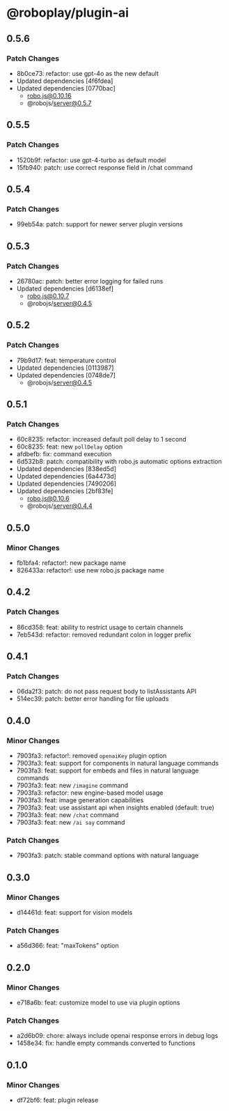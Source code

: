 # @roboplay/plugin-ai

## 0.5.6

### Patch Changes

- 8b0ce73: refactor: use gpt-4o as the new default
- Updated dependencies [4f6fdea]
- Updated dependencies [0770bac]
  - robo.js@0.10.16
  - @robojs/server@0.5.7

## 0.5.5

### Patch Changes

- 1520b9f: refactor: use gpt-4-turbo as default model
- 15fb940: patch: use correct response field in /chat command

## 0.5.4

### Patch Changes

- 99eb54a: patch: support for newer server plugin versions

## 0.5.3

### Patch Changes

- 26780ac: patch: better error logging for failed runs
- Updated dependencies [d6138ef]
  - robo.js@0.10.7
  - @robojs/server@0.4.5

## 0.5.2

### Patch Changes

- 79b9d17: feat: temperature control
- Updated dependencies [0113987]
- Updated dependencies [0748de7]
  - @robojs/server@0.4.5

## 0.5.1

### Patch Changes

- 60c8235: refactor: increased default poll delay to 1 second
- 60c8235: feat: new `pollDelay` option
- afdbefb: fix: command execution
- 6d532b8: patch: compatibility with robo.js automatic options extraction
- Updated dependencies [838ed5d]
- Updated dependencies [6a4473d]
- Updated dependencies [7490206]
- Updated dependencies [2bf83fe]
  - robo.js@0.10.6
  - @robojs/server@0.4.4

## 0.5.0

### Minor Changes

- fb1bfa4: refactor!: new package name
- 826433a: refactor!: use new robo.js package name

## 0.4.2

### Patch Changes

- 86cd358: feat: ability to restrict usage to certain channels
- 7eb543d: refactor: removed redundant colon in logger prefix

## 0.4.1

### Patch Changes

- 06da2f3: patch: do not pass request body to listAssistants API
- 514ec39: patch: better error handling for file uploads

## 0.4.0

### Minor Changes

- 7903fa3: refactor!: removed `openaiKey` plugin option
- 7903fa3: feat: support for components in natural language commands
- 7903fa3: feat: support for embeds and files in natural language commands
- 7903fa3: feat: new `/imagine` command
- 7903fa3: refactor: new engine-based model usage
- 7903fa3: feat: image generation capabilities
- 7903fa3: feat: use assistant api when insights enabled (default: true)
- 7903fa3: feat: new `/chat` command
- 7903fa3: feat: new `/ai say` command

### Patch Changes

- 7903fa3: patch: stable command options with natural language

## 0.3.0

### Minor Changes

- d14461d: feat: support for vision models

### Patch Changes

- a56d366: feat: "maxTokens" option

## 0.2.0

### Minor Changes

- e718a6b: feat: customize model to use via plugin options

### Patch Changes

- a2d6b09: chore: always include openai response errors in debug logs
- 1458e34: fix: handle empty commands converted to functions

## 0.1.0

### Minor Changes

- df72bf6: feat: plugin release
